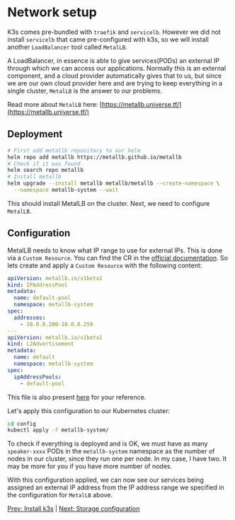 # Network setup

K3s comes pre-bundled with `traefik` and `servicelb`. However we did not install `servicelb` that came pre-configured with k3s, so we will install another `LoadBalancer` tool called `MetalLB`.

A LoadBalancer, in essence is able to give services(PODs) an external IP through which we can access our applications. Normally this is an external component, and a cloud provider automatically gives that to us, but since we are our own cloud provider here and are trying to keep everything in a single cluster, `MetalLB` is the answer to our problems.

Read more about `MetalLB` here: [https://metallb.universe.tf/](https://metallb.universe.tf/)

## Deployment

```bash
# First add metallb repository to our helm
helm repo add metallb https://metallb.github.io/metallb
# Check if it was found
helm search repo metallb
# Install metallb
helm upgrade --install metallb metallb/metallb --create-namespace \
  --namespace metallb-system --wait
```

This should install MetalLB on the cluster. Next, we need to configure `MetalLB`.

## Configuration

MetalLB needs to know what IP range to use for external IPs. This is done via a `Custom Resource`. You can find the CR in the [official documentation](https://metallb.universe.tf/configuration/). So lets create and apply a `Custom Resource` with the following content:

```yaml
apiVersion: metallb.io/v1beta1
kind: IPAddressPool
metadata:
  name: default-pool
  namespace: metallb-system
spec:
  addresses:
    - 10.0.0.200-10.0.0.250
---
apiVersion: metallb.io/v1beta1
kind: L2Advertisement
metadata:
  name: default
  namespace: metallb-system
spec:
  ipAddressPools:
    - default-pool
```

This file is also present [here](../config/metallb-system/00_metallb_config.yaml) for your reference.

Let's apply this configuration to our Kubernetes cluster:

```bash
cd config
kubectl apply -f metallb-system/
```

To check if everything is deployed and is OK, we must have as many `speaker-xxxx` PODs in the `metallb-system` namespace as the number of nodes in our cluster, since they run one per node. In my case, I have two. It may be more for you if you have more number of nodes.

With this configuration applied, we can now see our services being assigned an external IP address from the IP address range we specified in the configuration for `MetalLB` above.

[Prev: Install k3s](./04_k3s_install.md) | [Next: Storage configuration](./06_storage.md)
